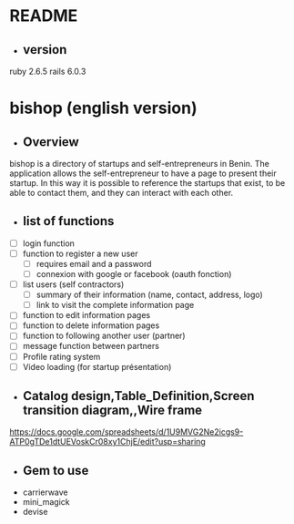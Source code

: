 # README
* ## version
ruby 2.6.5
rails 6.0.3

# bishop (english version)
* ## Overview

bishop is a directory of startups and self-entrepreneurs in Benin. The application allows the self-entrepreneur to have a page to present their startup. In this way it is possible to reference the startups that exist, to be able to contact them, and they can interact with each other.

* ## list of functions

 - [ ] login function
 - [ ] function to register a new user
    - [ ] requires email and a password
     - [ ] connexion with google or facebook (oauth fonction)
 - [ ] list users (self contractors) 
    - [ ] summary of their information (name, contact, address, logo)
    - [ ] link to visit the complete information page 
- [ ] function to edit information pages
- [ ] function to delete information pages
- [ ] function to following another user (partner)
- [ ] message function between partners
- [ ] Profile rating system
- [ ] Video loading (for startup présentation)
* ## Catalog design,Table_Definition,Screen transition diagram,,Wire frame

https://docs.google.com/spreadsheets/d/1U9MVG2Ne2icgs9-ATP0gTDe1dtUEVoskCr08xy1ChjE/edit?usp=sharing

* ## Gem to use
* carrierwave
* mini_magick
* devise
